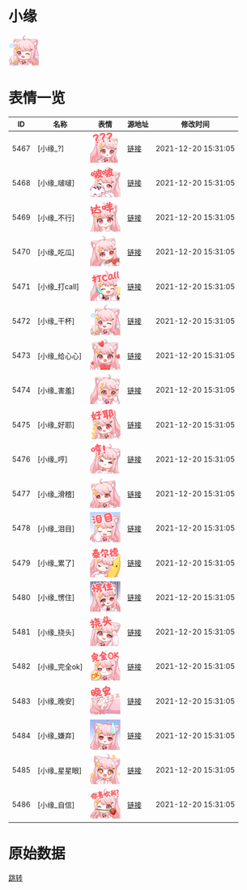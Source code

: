 # 小缘

<img src="./cover.png" height="60" alt="cover" />

# 表情一览

|ID|名称|表情|源地址|修改时间|
|----|----|----|----|----|
|5467|[小缘_?]|<img src="./pic/005467_%5B小缘__%5D.png" height="60" alt="?"/>|[链接](http://i0.hdslb.com/bfs/emote/72a2aad8090a21336a317cefdaea301db4f864e5.png)|2021-12-20 15:31:05|
|5468|[小缘_啵啵]|<img src="./pic/005468_%5B小缘_啵啵%5D.png" height="60" alt="啵啵"/>|[链接](http://i0.hdslb.com/bfs/emote/2396bcd573b53fd988f538278299342434acd8a4.png)|2021-12-20 15:31:05|
|5469|[小缘_不行]|<img src="./pic/005469_%5B小缘_不行%5D.png" height="60" alt="不行"/>|[链接](http://i0.hdslb.com/bfs/emote/90c3788843eebfcdddc4fed719da4ffc9779829f.png)|2021-12-20 15:31:05|
|5470|[小缘_吃瓜]|<img src="./pic/005470_%5B小缘_吃瓜%5D.png" height="60" alt="吃瓜"/>|[链接](http://i0.hdslb.com/bfs/emote/acd5640157f624c8c60ebcbe517bd2b655f8d074.png)|2021-12-20 15:31:05|
|5471|[小缘_打call]|<img src="./pic/005471_%5B小缘_打call%5D.png" height="60" alt="打call"/>|[链接](http://i0.hdslb.com/bfs/emote/b465fac41dca09588dfe58d61ad85cd56ae07d17.png)|2021-12-20 15:31:05|
|5472|[小缘_干杯]|<img src="./pic/005472_%5B小缘_干杯%5D.png" height="60" alt="干杯"/>|[链接](http://i0.hdslb.com/bfs/emote/f350486bb2e0d1e1499fb0aec64839fb6e1af410.png)|2021-12-20 15:31:05|
|5473|[小缘_给心心]|<img src="./pic/005473_%5B小缘_给心心%5D.png" height="60" alt="给心心"/>|[链接](http://i0.hdslb.com/bfs/emote/909fef5eabd64ac3352941f726b63411380f0e98.png)|2021-12-20 15:31:05|
|5474|[小缘_害羞]|<img src="./pic/005474_%5B小缘_害羞%5D.png" height="60" alt="害羞"/>|[链接](http://i0.hdslb.com/bfs/emote/5d7ecfb18e08366cf51e72e897cd885eacdf559a.png)|2021-12-20 15:31:05|
|5475|[小缘_好耶]|<img src="./pic/005475_%5B小缘_好耶%5D.png" height="60" alt="好耶"/>|[链接](http://i0.hdslb.com/bfs/emote/bfb73d4f8118b9db212865bc5eae25f14c70bd03.png)|2021-12-20 15:31:05|
|5476|[小缘_哼]|<img src="./pic/005476_%5B小缘_哼%5D.png" height="60" alt="哼"/>|[链接](http://i0.hdslb.com/bfs/emote/eff643295d2f0f80e6f2eea67cc5d036a7612a33.png)|2021-12-20 15:31:05|
|5477|[小缘_滑稽]|<img src="./pic/005477_%5B小缘_滑稽%5D.png" height="60" alt="滑稽"/>|[链接](http://i0.hdslb.com/bfs/emote/64872797c61272e196b1e33f76418a6fba046674.png)|2021-12-20 15:31:05|
|5478|[小缘_泪目]|<img src="./pic/005478_%5B小缘_泪目%5D.png" height="60" alt="泪目"/>|[链接](http://i0.hdslb.com/bfs/emote/4e37caea414a40bba37b1aaf161c6523c521f733.png)|2021-12-20 15:31:05|
|5479|[小缘_累了]|<img src="./pic/005479_%5B小缘_累了%5D.png" height="60" alt="累了"/>|[链接](http://i0.hdslb.com/bfs/emote/b58a223572bd44c4553a2b8c4df8def62c8f8490.png)|2021-12-20 15:31:05|
|5480|[小缘_愣住]|<img src="./pic/005480_%5B小缘_愣住%5D.png" height="60" alt="愣住"/>|[链接](http://i0.hdslb.com/bfs/emote/3251c710041190f3d87458b445414b5ccc615f20.png)|2021-12-20 15:31:05|
|5481|[小缘_挠头]|<img src="./pic/005481_%5B小缘_挠头%5D.png" height="60" alt="挠头"/>|[链接](http://i0.hdslb.com/bfs/emote/3517e62f76bd5ea13c6b263c6d95130bb546cee7.png)|2021-12-20 15:31:05|
|5482|[小缘_完全ok]|<img src="./pic/005482_%5B小缘_完全ok%5D.png" height="60" alt="完全ok"/>|[链接](http://i0.hdslb.com/bfs/emote/e2372008f72b353775cbf150eaba2e73caaf40b3.png)|2021-12-20 15:31:05|
|5483|[小缘_晚安]|<img src="./pic/005483_%5B小缘_晚安%5D.png" height="60" alt="晚安"/>|[链接](http://i0.hdslb.com/bfs/emote/8dadb1daa2e3e80ec4c559f200cd4bd711de9edb.png)|2021-12-20 15:31:05|
|5484|[小缘_嫌弃]|<img src="./pic/005484_%5B小缘_嫌弃%5D.png" height="60" alt="嫌弃"/>|[链接](http://i0.hdslb.com/bfs/emote/e8a7f8ce019a808c87ddf651f919b4c790bf3ad8.png)|2021-12-20 15:31:05|
|5485|[小缘_星星眼]|<img src="./pic/005485_%5B小缘_星星眼%5D.png" height="60" alt="星星眼"/>|[链接](http://i0.hdslb.com/bfs/emote/791d0fb8b7a3d91f5a5a79284783f7a9c9f55039.png)|2021-12-20 15:31:05|
|5486|[小缘_自信]|<img src="./pic/005486_%5B小缘_自信%5D.png" height="60" alt="自信"/>|[链接](http://i0.hdslb.com/bfs/emote/1ae4a35f6784392c7f7e023c8822fd21bc3319d4.png)|2021-12-20 15:31:05|

# 原始数据

[跳转](./raw.json)

